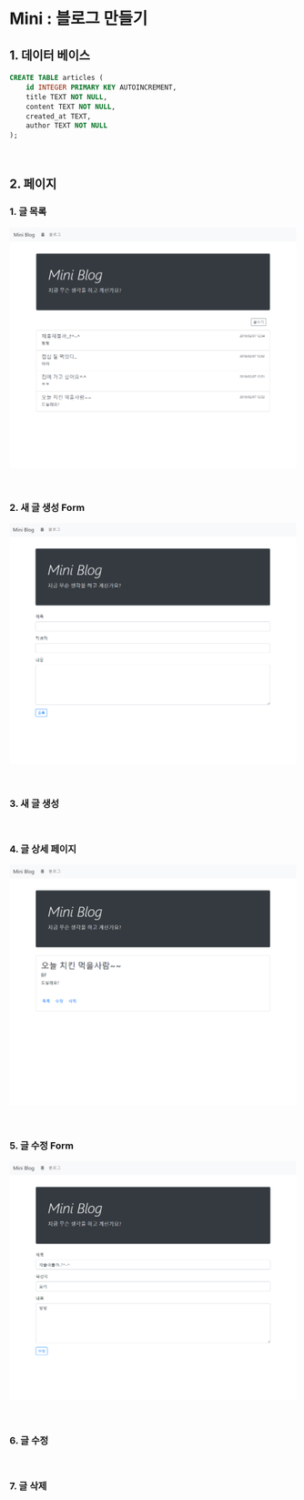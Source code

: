 # Mini : 블로그 만들기
## 1. 데이터 베이스
```sql
CREATE TABLE articles (
    id INTEGER PRIMARY KEY AUTOINCREMENT,
    title TEXT NOT NULL,
    content TEXT NOT NULL,
    created_at TEXT,
    author TEXT NOT NULL
);
```

&nbsp;

## 2. 페이지
### 1. 글 목록
![글 목록](./screenshots/1-articles.PNG)


&nbsp;

### 2. 새 글 생성 Form
![새 글 생성 Form](./screenshots/2-new.PNG)


&nbsp;

### 3. 새 글 생성 


&nbsp;

### 4. 글 상세 페이지
![글 상세 페이지](./screenshots/3-article-detail.PNG)


&nbsp;

### 5. 글 수정 Form
![글 수정 Form](./screenshots/4-article-edit.PNG)


&nbsp;

### 6. 글 수정


&nbsp;

### 7. 글 삭제